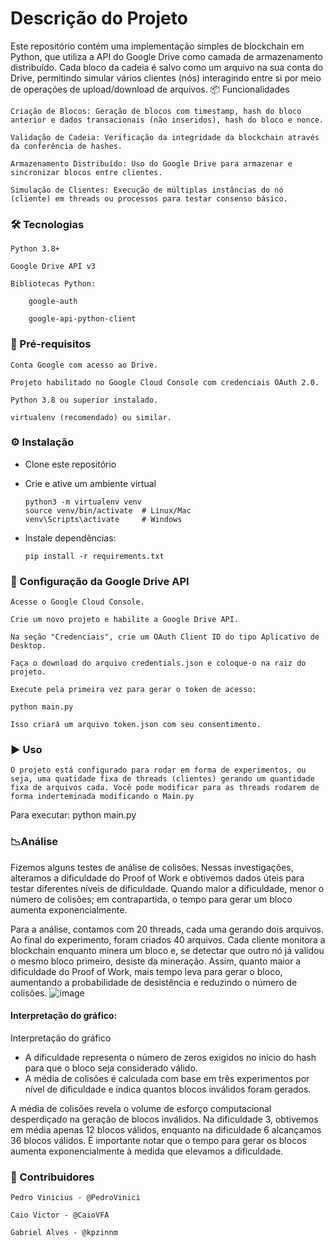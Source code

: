 # Descrição do Projeto
Este repositório contém uma implementação simples de blockchain em Python, que utiliza a API do Google Drive como camada de armazenamento distribuído. Cada bloco da cadeia é salvo como um arquivo na sua conta do Drive, permitindo simular vários clientes (nós) interagindo entre si por meio de operações de upload/download de arquivos.
📦 Funcionalidades

    Criação de Blocos: Geração de blocos com timestamp, hash do bloco anterior e dados transacionais (não inseridos), hash do bloco e nonce.

    Validação de Cadeia: Verificação da integridade da blockchain através da conferência de hashes.

    Armazenamento Distribuído: Uso do Google Drive para armazenar e sincronizar blocos entre clientes.

    Simulação de Clientes: Execução de múltiplas instâncias do nó (cliente) em threads ou processos para testar consenso básico.

### 🛠️ Tecnologias

    Python 3.8+

    Google Drive API v3

    Bibliotecas Python:

        google-auth

        google-api-python-client

### 🚀 Pré-requisitos

    Conta Google com acesso ao Drive.

    Projeto habilitado no Google Cloud Console com credenciais OAuth 2.0.

    Python 3.8 ou superior instalado.

    virtualenv (recomendado) ou similar.

### ⚙️ Instalação
- Clone este repositório

- Crie e ative um ambiente virtual
  
      python3 -m virtualenv venv
      source venv/bin/activate  # Linux/Mac
      venv\Scripts\activate     # Windows


- Instale dependências:
  
      pip install -r requirements.txt


### 🔧 Configuração da Google Drive API

    Acesse o Google Cloud Console.

    Crie um novo projeto e habilite a Google Drive API.

    Na seção "Credenciais", crie um OAuth Client ID do tipo Aplicativo de Desktop.

    Faça o download do arquivo credentials.json e coloque-o na raiz do projeto.

    Execute pela primeira vez para gerar o token de acesso:

    python main.py

    Isso criará um arquivo token.json com seu consentimento.

### ▶️ Uso
    O projeto está configurado para rodar em forma de experimentos, ou seja, uma quatidade fixa de threads (clientes) gerando um quantidade fixa de arquivos cada. Você pode modificar para as threads rodarem de forma inderteminada modificando o Main.py

Para executar:
    python main.py

### 📉Análise

  Fizemos alguns testes de análise de colisões. Nessas investigações, alteramos a dificuldade do Proof of Work e obtivemos dados úteis para testar diferentes níveis de dificuldade. Quando maior a dificuldade, menor o número de colisões; em contrapartida, o tempo para gerar um bloco aumenta exponencialmente.

Para a análise, contamos com 20 threads, cada uma gerando dois arquivos. Ao final do experimento, foram criados 40 arquivos. Cada cliente monitora a blockchain enquanto minera um bloco e, se detectar que outro nó já validou o mesmo bloco primeiro, desiste da mineração. Assim, quanto maior a dificuldade do Proof of Work, mais tempo leva para gerar o bloco, aumentando a probabilidade de desistência e reduzindo o número de colisões.
![image](https://github.com/user-attachments/assets/d3e09a5c-9aa4-4cfe-92b8-4bbba70c4c6a)

#### Interpretação do gráfico:
  Interpretação do gráfico
- A dificuldade representa o número de zeros exigidos no início do hash para que o bloco seja considerado válido.
- A média de colisões é calculada com base em três experimentos por nível de dificuldade e indica quantos blocos inválidos foram gerados.

A média de colisões revela o volume de esforço computacional desperdiçado na geração de blocos inválidos. Na dificuldade 3, obtivemos em média apenas 12 blocos válidos, enquanto na dificuldade 6 alcançamos 36 blocos válidos. É importante notar que o tempo para gerar os blocos aumenta exponencialmente à medida que elevamos a dificuldade.


### 🤝 Contribuidores

    Pedro Vinicius - @PedroVinici

    Caio Victor - @CaioVFA

    Gabriel Alves - @kpzinnm


